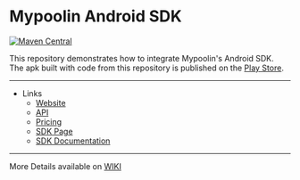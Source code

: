 # Mypoolin Android SDK
[![Maven Central](https://maven-badges.herokuapp.com/maven-central/com.mypoolin/sdk/badge.svg?style=plastic)](https://maven-badges.herokuapp.com/maven-central/com.mypoolin/sdk)


This repository demonstrates how to integrate Mypoolin's Android SDK.    
The apk built with code from this repository is published on the [Play Store](https://play.google.com/store/apps/details?id=com.app.mypoolin).

----------

+ Links
  - [Website](https://mypoolin.com)
  - [API](https://mypoolin.com/api.html)
  - [Pricing](https://mypoolin.com/pricing)
  - [SDK Page](https://mypoolin.github.io/mypoolin-sdk/)
  - [SDK Documentation](https://github.com/mypoolin/mypoolin-sdk/wiki)

***
More Details available on [WIKI](https://github.com/mypoolin/mypoolin-sdk/wiki)
